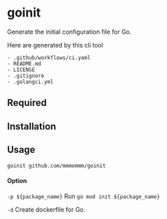 # goinit
Generate the initial configuration file for Go.

Here are generated by this cli tool
```
- .github/workflows/ci.yaml
- README.md
- LICENSE
- .gitignore
- .golangci.yml
```

## Required

## Installation

## Usage
`goinit github.com/mmmommm/goinit`

#### Option
`-p ${package_name}`
Run `go mod init ${package_name}`

`-d`
Create dockerfile for Go.
